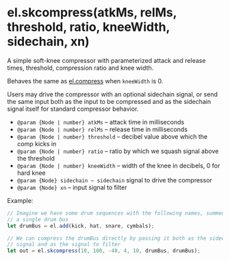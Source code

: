 # el.skcompress(atkMs, relMs, threshold, ratio, kneeWidth, sidechain, xn)

A simple soft-knee compressor with parameterized attack and release times,
threshold, compression ratio and knee width.

Behaves the same as [el.compress](./compress) when `kneeWidth` is 0.

Users may drive the compressor with an optional sidechain signal, or send the
same input both as the input to be compressed and as the sidechain signal itself
for standard compressor behavior.

* `@param {Node | number} atkMs` – attack time in milliseconds
* `@param {Node | number} relMs` – release time in milliseconds
* `@param {Node | number} threshold` – decibel value above which the comp kicks in
* `@param {Node | number} ratio` – ratio by which we squash signal above the threshold
* `@param {Node | number} kneeWidth` – width of the knee in decibels, 0 for hard knee
* `@param {Node} sidechain – sidechain` signal to drive the compressor
* `@param {Node} xn` – input signal to filter

Example:

```js
// Imagine we have some drum sequences with the following names, summed into
// a single drum bus
let drumBus = el.add(kick, hat, snare, cymbals);

// We can compress the drumBus directly by passing it both as the sidechain
// signal and as the signal to filter
let out = el.skcompress(10, 100, -48, 4, 10, drumBus, drumBus);
```
